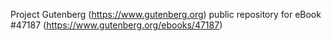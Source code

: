 Project Gutenberg (https://www.gutenberg.org) public repository for eBook #47187 (https://www.gutenberg.org/ebooks/47187)
